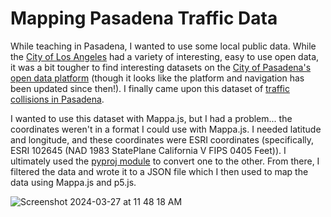 # Mapping Pasadena Traffic Data

While teaching in Pasadena, I wanted to use some local public data. While the [City of Los Angeles](https://data.lacity.org/) had a variety of interesting, easy to use open data, it was a bit tougher to find interesting datasets on the [City of Pasadena's open data platform](https://data.cityofpasadena.net/) (though it looks like the platform and navigation has been updated since then!). I finally came upon this dataset of [traffic collisions in Pasadena](https://data.cityofpasadena.net/datasets/85f49ea583c24056968bee6e28162da4_0/explore?showTable=true).

I wanted to use this dataset with Mappa.js, but I had a problem... the coordinates weren't in a format I could use with Mappa.js. I needed latitude and longitude, and these coordinates were ESRI coordinates (specifically, ESRI 102645 (NAD 1983 StatePlane California V FIPS 0405 Feet)). I ultimately used the [pyproj module](https://pypi.org/project/pyproj/) to convert one to the other. From there, I filtered the data and wrote it to a JSON file which I then used to map the data using Mappa.js and p5.js.

![Screenshot 2024-03-27 at 11 48 18 AM](https://github.com/aiboyles/pasadena-traffic-data/assets/8883830/dc8600f5-a52f-4683-800e-c3d8c46c209a)
